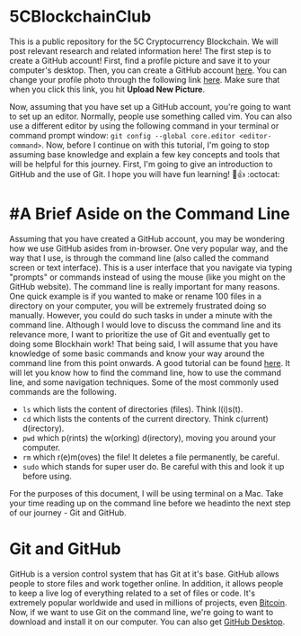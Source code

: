 # 5CBlockchainClub
This is a public repository for the 5C Cryptocurrency Blockchain. We will post relevant research and related information here! The first step is to create a GitHub account! First, find a profile picture and save it to your computer's desktop. Then, you can create a GitHub account [here](https://github.com/). You can change your profile photo through the following link [here](https://github.com/settings/profile). Make sure that when you click this link, you hit **Upload New Picture**.

Now, assuming that you have set up a GitHub account, you're going to want to set up an editor. Normally, people use something called vim. You can also use a different editor by using the following command in your terminal or command prompt window: `git config --global core.editor <editor-command>`. Now, before I continue on with this tutorial, I'm going to stop assuming base knowledge and explain a few key concepts and tools that will be helpful for this journey. First, I'm going to give an introduction to GitHub and the use of Git. I hope you will have fun learning! :tada::+1: :octocat: 

# #A Brief Aside on the Command Line 
Assuming that you have created a GitHub account, you may be wondering how we use GitHub asides from in-browser. One very popular way, and the way that I use, is through the command line (also called the command screen or text interface). This is a user interface that you navigate via typing "prompts" or commands instead of using the mouse (like you might on the GitHub website). The command line is really important for many reasons. One quick example is if you wanted to make or rename 100 files in a directory on your computer, you will be extremely frustrated doing so manually. However, you could do such tasks in under a minute with the command line. Although I would love to discuss the command line and its relevance more, I want to prioritize the use of Git and eventually get to doing some Blockhain work! That being said, I will assume that you have knowledge of some basic commands and know your way around the command line from this point onwards. A good tutorial can be found [here](https://www.davidbaumgold.com/tutorials/command-line/). It will let you know how to find the command line, how to use the command line, and some navigation techniques. Some of the most commonly used  commands are the following. 
*  `ls` which lists the content of directories (files). Think l(i)s(t). 
*  `cd` which lists the contents of the current directory. Think c(urrent) d(irectory). 
*  `pwd` which p(rints) the w(orking) d(irectory), moving you around your computer.  
*  `rm` which r(e)m(oves) the file! It deletes a file permanently, be careful. 
*  `sudo` which stands for super user do. Be careful with this and look it up before using.

For the purposes of this document, I will be using terminal on a Mac. Take your time reading up on the command line before we headinto the next step of our journey - Git and GitHub. 

# Git and GitHub
GitHub is a version control system that has Git at it's base. GitHub allows people to store files and work together online. In addition, it allows people to keep a live log of everything related to a set of files or code. It's extremely popular worldwide and used in millions of projects, even [Bitcoin](https://github.com/bitcoin/bitcoin). Now, if we want to use Git on the command line, we're going to want to download and install it on our computer. You can also get [GitHub Desktop](https://help.github.com/desktop/guides/getting-started-with-github-desktop/).  
